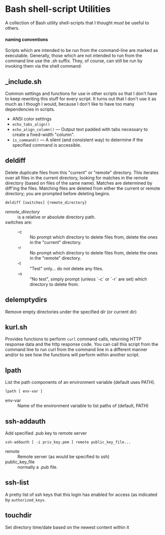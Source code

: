 # Bash shell-script Utilities

A collection of Bash utility shell-scripts that I thought _must_ be useful to others. 

#### naming conventions
Scripts which are intended to be run from the command-line are marked as executable. Generally, those which are not intended to run from the command line use the .sh suffix. They, of course, can still be run by invoking them via the shell command:

## _include.sh
Common settings and functions for use in other scripts so that I don't have to keep rewriting this stuff for every script. It turns out that I don't use it as much as I though I would, because I don't like to have too many dependencies in scripts. 
- ANSI color settings
- `echo_tabs_align()`
- `echo_align_column()` — Output text padded with tabs necessary to create a fixed-width "column".
- `is_command()` — A silent (and consistent way) to determine if the specified command is accessible. 

## deldiff
Delete duplicate files from this "current" or "remote" directory. This
iterates over all files in the current directory, looking for matches in the
remote directory (based on files of the same name). Matches are determined
by diff'ing the files. Matching files are deleted from either the current
or remote directory; you are prompted before deleting begins.
```
deldiff [switches] {remote_directory}
```
<dl>
   <dt><em>remote_directory</em><dd>is a relative or absolute directory path.
   <dt>switches are:
   <dd><dl>
 	<dt>-c<dd>No prompt which directory to delete files from, delete the ones in the "current" directory.
  	<dt>-r<dd>No prompt which directory to delete files from, delete the ones in the "remote" directory.
	<dt>-t<dd>"Test" only... do not delete any files.
	<dt>-n<dd>"No test", simply prompt (unless `-c` or `-r` are set) which directory to delete from.
</dl></dl>

## delemptydirs
Remove empty directories under the specified dir (or current dir)

## kurl.sh
Provides functions to perform `curl` command calls, returning HTTP response
data and the http response code. You can call this script from the command line to run curl from the command line in a different manner and/or to see how the functions will perform within another script. 

## lpath
List the path components of an environment variable (default uses PATH). 
```
lpath [ env-var ]
```
<dl>
	<dt>env-var<dd>Name of the environment variable to list paths of (default, PATH)
</dl>

## ssh-addauth 
Add specified .pub key to remote server
```
ssh-addauth [ -i priv_key.pem ] remote public_key_file...
```
<dl>
	<dt>remote<dd>Remote server (as would be specified to ssh)
	<dt>public_key_file<dd>normally a .pub file. 
</dl>

## ssh-list 
A pretty list of ssh keys that this login has enabled for access (as indicated by `authorized_keys`.

## touchdir
Set directory time/date based on the newest content within it

